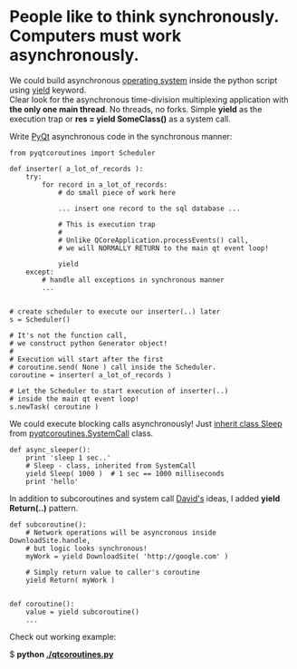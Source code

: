 # People like to think synchronously. Computers must work asynchronously. #

We could build asynchronous [operating system](http://www.dabeaz.com/coroutines/Coroutines.pdf) inside the python script
using [yield](http://stackoverflow.com/questions/231767/the-python-yield-keyword-explained) keyword.  
Clear look for the asynchronous time-division multiplexing application with **the only one main thread**. No threads, no forks.
Simple **yield** as the execution trap or **res = yield SomeClass()** as a system call.

Write [PyQt](http://www.riverbankcomputing.co.uk/software/pyqt/intro) asynchronous code in the synchronous manner:

    from pyqtcoroutines import Scheduler

    def inserter( a_lot_of_records ):
        try:
            for record in a_lot_of_records:
                # do small piece of work here 

                ... insert one record to the sql database ...
    
                # This is execution trap
                #
                # Unlike QCoreApplication.processEvents() call,
                # we will NORMALLY RETURN to the main qt event loop!
    
                yield
        except:
            # handle all exceptions in synchronous manner
            ...
    
    
    # create scheduler to execute our inserter(..) later
    s = Scheduler()

    # It's not the function call, 
    # we construct python Generator object!
    #
    # Execution will start after the first 
    # coroutine.send( None ) call inside the Scheduler.
    coroutine = inserter( a_lot_of_records )

    # Let the Scheduler to start execution of inserter(..) 
    # inside the main qt event loop!
    s.newTask( coroutine )


We could execute blocking calls asynchronously!
Just [inherit class Sleep](http://github.com/ddosoff/pyqtcoroutines/blob/master/qtcoroutines.py#L64) from 
[pyqtcoroutines.SystemCall](http://github.com/ddosoff/pyqtcoroutines/blob/master/qtcoroutines.py#L54) class.

    def async_sleeper():
        print 'sleep 1 sec..'
        # Sleep - class, inherited from SystemCall
        yield Sleep( 1000 )  # 1 sec == 1000 milliseconds
        print 'hello'


In addition to subcoroutines and system call [David's](http://www.dabeaz.com/coroutines/) ideas,
I added **yield Return(..)** pattern.


    def subcoroutine():
        # Network operations will be asyncronous inside DownloadSite.handle, 
        # but logic looks synchronous!
        myWork = yield DownloadSite( 'http://google.com' )

        # Simply return value to caller's coroutine
        yield Return( myWork )
    
    
    def coroutine():
        value = yield subcoroutine()
        ...


Check out working example:

$ **python [./qtcoroutines.py](http://github.com/ddosoff/pyqtcoroutines/blob/master/qtcoroutines.py#L252)**
